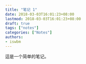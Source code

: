 ```yaml
---
title: "笔记 1"
date: 2018-03-03T16:01:23+08:00
lastmod: 2018-03-03T16:01:23+08:00
draft: true
tags: ["notes"]
categories: ["Notes"]
authors:
- iswbm
---
```


這是一个简单的笔记。
